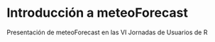 Introducción a meteoForecast
=======

Presentación de meteoForecast en las VI Jornadas de Usuarios de R

